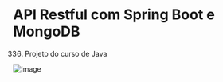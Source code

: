 # API Restful com Spring Boot e MongoDB

336. Projeto do curso de Java

![image](https://user-images.githubusercontent.com/106672970/212339921-644f85cc-29fc-4b4e-ac29-ec9a5dbe9b5b.png)

